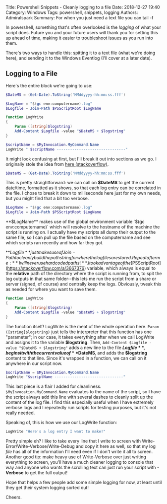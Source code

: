 Title: Powershell Snippets - Cleanly logging to a file
Date: 2018-12-27 19:40
Category: Windows
Tags: powershell, snippets, logging
Authors: Admiralspark
Summary: For when you just need a text file you can tail -f

In powershell, something that's often overlooked is the *logging* of what your script does. Future you and your future users will thank you for setting this up ahead of time, making it easier to troubleshoot issues as you run into them. 

There's two ways to handle this: spitting it to a text file (what we're doing here), and sending it to the Windows Eventlog (I'll cover at a later date). 

## Logging to a File

Here's the entire block we're going to use:

```powershell
$DateMS = (Get-Date).ToString('MMddyyyy-hh:mm:ss.fff')

$LogName = "$(gc env:computername).log"
$Logfile = Join-Path $PSScriptRoot $LogName

Function LogWrite
{
    Param ([string]$logstring)
    Add-Content $Logfile -value "$DateMS + $logstring"
}

$scriptName = $MyInvocation.MyCommand.Name
LogWrite " $scriptName -------------------------------"
```

It might look confusing at first, but I'll break it out into sections as we go. I originally stole the idea from [here (stackoverflow)](https://stackoverflow.com/a/7835668). 

```powershell
$DateMS = (Get-Date).ToString('MMddyyyy-hh:mm:ss.fff')
```

This is pretty straightforward: we can call on **$DateMS** to get the current date/time, formatted as it shows, so that each log entry can be correlated in the file. I chose to break it down to milliseconds here just for my own needs, but you might find that a bit too verbose.

```powershell
$LogName = "$(gc env:computername).log"
$Logfile = Join-Path $PSScriptRoot $LogName
```

**$LogName** makes use of the global environment variable `$(gc env:computername)` which will resolve to the hostname of the machine the script is running on. I actually have my scripts all dump their output to the same file, so I can pull up the file based on the computername and see which scripts ran recently and how far they got. 

**$Logfile** just makes use of Join-Path to cleanly build the path string for where the log files are stored. Repeat after me: **I will never use hardcoded paths!**. I took advantage of the [$PSScriptRoot](https://stackoverflow.com/a/3667376) variable, which always is equal to the **relative** path of the directory where the script is running from, to spit the log outputs in that same folder--this lets me run the script from a share or server (signed, of course) and centrally keep the logs. Obviously, tweak this as needed for where you want to save them. 

```powershell
Function LogWrite
{
    Param ([string]$logstring)
    Add-Content $Logfile -value "$DateMS + $logstring"
}
```

The function itself! LogWrite is the meat of the whole operation here. `Param ([string]$logstring)` just tells the interpreter that this function has one "parameter"; in our case, it takes everything after when we call LogWrite and assigns it to the variable **$logstring**. Then, `Add-Content $Logfile -value "$DateMS + $logstring"` adds a new line to the file **$Logfile**, begins it with the current value of **$DateMS**, and adds the **$logstring** content to that line. Since it's wrapped in a function, we can call on it anywhere in our script now. 

```powershell
$scriptName = $MyInvocation.MyCommand.Name
LogWrite "$scriptName -------------------------------"
```

This last piece is a flair I added for cleanliness. `$MyInvocation.MyCommand.Name` evaluates to the name of the script, so I have the script always add this line with several dashes to cleanly split up the content of the log file. I find this especially useful when I have extremely verbose logs and I repeatedly run scripts for testing purposes, but it's not really needed. 

Speaking of, this is how we use our LogWrite function:

```powershell
LogWrite "Here's a log entry I want to make!"
```

Pretty simple eh? I like to take every line that I write to screen with Write-Error/Write-Verbose/Write-Debug and copy it here as well, so that my log *file* has all of the information I'll need even if I don't write it all to screen. Another good tip: make heavy use of Write-Verbose over just writing everything to screen, you'll have a much cleaner logging to console that way and anyone who wants the scrolling text can just run your script with **-Verbose** to get the full output!

Hope that helps a few people add some simple logging for now, at least until they get their system logging sorted out!

Cheers.